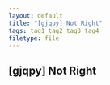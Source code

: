 ```yaml
---
layout: default
title: "[gjqpy] Not Right"
tags: tag1 tag2 tag3 tag4
filetype: file
---
```


## [gjqpy] Not Right